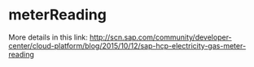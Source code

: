 # meterReading 

More details in this link:
http://scn.sap.com/community/developer-center/cloud-platform/blog/2015/10/12/sap-hcp-electricity-gas-meter-reading
